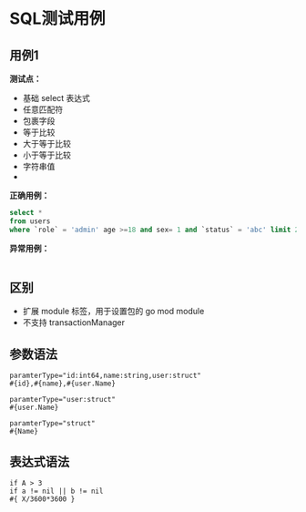 # SQL测试用例

## 用例1

**测试点：**

* 基础 select 表达式
* 任意匹配符
* 包裹字段
* 等于比较
* 大于等于比较
* 小于等于比较
* 字符串值
*

**正确用例：**

```sql
select *
from users
where `role` = 'admin' age >=18 and sex= 1 and `status` = 'abc' limit 2,1; 
```

**异常用例：**

```sql

```

## 区别

* 扩展 module 标签，用于设置包的 go mod module
* 不支持 transactionManager

## 参数语法

```
paramterType="id:int64,name:string,user:struct"
#{id},#{name},#{user.Name}

paramterType="user:struct"
#{user.Name}

paramterType="struct"
#{Name}
```

## 表达式语法

```
if A > 3
if a != nil || b != nil
#{ X/3600*3600 }
```

